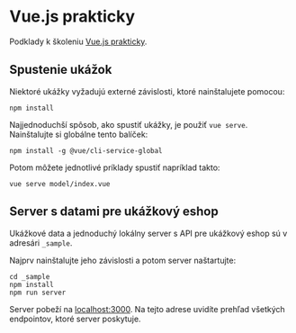 # Vue.js prakticky

Podklady k školeniu [Vue.js prakticky](https://www.vzhurudolu.cz/kurzy/vue-js).

## Spustenie ukážok

Niektoré ukážky vyžadujú externé závislosti, ktoré nainštalujete pomocou:

```
npm install
```

Najjednoduchší spôsob, ako spustiť ukážky, je použiť `vue serve`. Nainštalujte si globálne tento balíček:

```
npm install -g @vue/cli-service-global
```

Potom môžete jednotlivé príklady spustiť napríklad takto:

```
vue serve model/index.vue
```

## Server s datami pre ukážkový eshop

Ukážkové data a jednoduchý lokálny server s API pre ukážkový eshop sú v adresári `_sample`.

Najprv nainštalujte jeho závislosti a potom server naštartujte:

```
cd _sample
npm install
npm run server
```

Server pobeží na [localhost:3000](http://localhost:3000/). Na tejto adrese uvidíte prehľad všetkých endpointov, ktoré server poskytuje.
